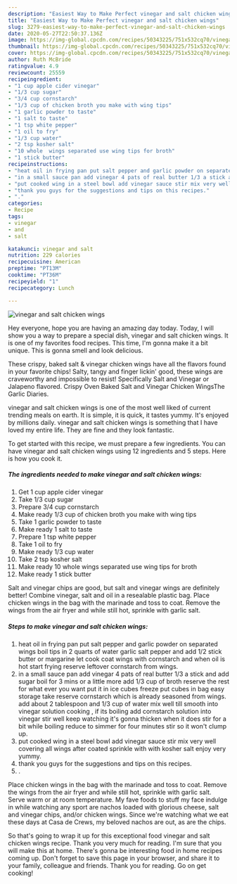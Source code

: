 ```yaml
---
description: "Easiest Way to Make Perfect vinegar and salt chicken wings"
title: "Easiest Way to Make Perfect vinegar and salt chicken wings"
slug: 3279-easiest-way-to-make-perfect-vinegar-and-salt-chicken-wings
date: 2020-05-27T22:50:37.136Z
image: https://img-global.cpcdn.com/recipes/50343225/751x532cq70/vinegar-and-salt-chicken-wings-recipe-main-photo.jpg
thumbnail: https://img-global.cpcdn.com/recipes/50343225/751x532cq70/vinegar-and-salt-chicken-wings-recipe-main-photo.jpg
cover: https://img-global.cpcdn.com/recipes/50343225/751x532cq70/vinegar-and-salt-chicken-wings-recipe-main-photo.jpg
author: Ruth McBride
ratingvalue: 4.9
reviewcount: 25559
recipeingredient:
- "1 cup apple cider vinegar"
- "1/3 cup sugar"
- "3/4 cup cornstarch"
- "1/3 cup of chicken broth you make with wing tips"
- "1 garlic powder to taste"
- "1 salt to taste"
- "1 tsp white pepper"
- "1 oil to fry"
- "1/3 cup water"
- "2 tsp kosher salt"
- "10 whole  wings separated use wing tips for broth"
- "1 stick butter"
recipeinstructions:
- "heat oil in frying pan put salt pepper and garlic powder on separated wings boil tips in 2 quarts of water garlic salt pepper and add 1/2 stick butter or margarine let cook coat wings with cornstarch and when oil is hot start frying reserve leftover cornstarch from wings."
- "in a small sauce pan add vinegar 4 pats of real butter 1/3 a stick and add sugar boil for 3 mins or a little more add 1/3  cup of broth reserve the rest for what ever you want put it in ice cubes freeze put cubes in bag easy storage take reserve cornstarch which is already seasoned from wings. add about 2 tablespoon and 1/3 cup of water mix well till smooth into vinegar solution cooking , if its boiling add cornstarch solution into vinegar stir well keep watching  it&#39;s gonna thicken when it does stir for a bit while boiling reduce to simmer for four minutes stir so it won&#39;t clump up."
- "put cooked wing in a steel bowl add vinegar sauce stir mix very well covering all wings after coated sprinkle with with kosher salt enjoy very yummy."
- "thank you guys for the suggestions and tips on this recipes."
- "."
categories:
- Recipe
tags:
- vinegar
- and
- salt

katakunci: vinegar and salt 
nutrition: 229 calories
recipecuisine: American
preptime: "PT13M"
cooktime: "PT36M"
recipeyield: "1"
recipecategory: Lunch

---
```



![vinegar and salt chicken wings](https://img-global.cpcdn.com/recipes/50343225/751x532cq70/vinegar-and-salt-chicken-wings-recipe-main-photo.jpg)

Hey everyone, hope you are having an amazing day today. Today, I will show you a way to prepare a special dish, vinegar and salt chicken wings. It is one of my favorites food recipes. This time, I'm gonna make it a bit unique. This is gonna smell and look delicious.

These crispy, baked salt &amp; vinegar chicken wings have all the flavors found in your favorite chips! Salty, tangy and finger lickin&#39; good, these wings are craveworthy and impossible to resist! Specifically Salt and Vinegar or Jalapeno flavored. Crispy Oven Baked Salt and Vinegar Chicken WingsThe Garlic Diaries.

vinegar and salt chicken wings is one of the most well liked of current trending meals on earth. It is simple, it is quick, it tastes yummy. It's enjoyed by millions daily. vinegar and salt chicken wings is something that I have loved my entire life. They are fine and they look fantastic.


To get started with this recipe, we must prepare a few ingredients. You can have vinegar and salt chicken wings using 12 ingredients and 5 steps. Here is how you cook it.

<!--inarticleads1-->

##### The ingredients needed to make vinegar and salt chicken wings:

1. Get 1 cup apple cider vinegar
1. Take 1/3 cup sugar
1. Prepare 3/4 cup cornstarch
1. Make ready 1/3 cup of chicken broth you make with wing tips
1. Take 1 garlic powder to taste
1. Make ready 1 salt to taste
1. Prepare 1 tsp white pepper
1. Take 1 oil to fry
1. Make ready 1/3 cup water
1. Take 2 tsp kosher salt
1. Make ready 10 whole  wings separated use wing tips for broth
1. Make ready 1 stick butter


Salt and vinegar chips are good, but salt and vinegar wings are definitely better! Combine vinegar, salt and oil in a resealable plastic bag. Place chicken wings in the bag with the marinade and toss to coat. Remove the wings from the air fryer and while still hot, sprinkle with garlic salt. 

<!--inarticleads2-->

##### Steps to make vinegar and salt chicken wings:

1. heat oil in frying pan put salt pepper and garlic powder on separated wings boil tips in 2 quarts of water garlic salt pepper and add 1/2 stick butter or margarine let cook coat wings with cornstarch and when oil is hot start frying reserve leftover cornstarch from wings.
1. in a small sauce pan add vinegar 4 pats of real butter 1/3 a stick and add sugar boil for 3 mins or a little more add 1/3  cup of broth reserve the rest for what ever you want put it in ice cubes freeze put cubes in bag easy storage take reserve cornstarch which is already seasoned from wings. add about 2 tablespoon and 1/3 cup of water mix well till smooth into vinegar solution cooking , if its boiling add cornstarch solution into vinegar stir well keep watching  it&#39;s gonna thicken when it does stir for a bit while boiling reduce to simmer for four minutes stir so it won&#39;t clump up.
1. put cooked wing in a steel bowl add vinegar sauce stir mix very well covering all wings after coated sprinkle with with kosher salt enjoy very yummy.
1. thank you guys for the suggestions and tips on this recipes.
1. .


Place chicken wings in the bag with the marinade and toss to coat. Remove the wings from the air fryer and while still hot, sprinkle with garlic salt. Serve warm or at room temperature. My fave foods to stuff my face indulge in while watching any sport are nachos loaded with glorious cheese, salt and vinegar chips, and/or chicken wings. Since we&#39;re watching what we eat these days at Casa de Crews, my beloved nachos are out, as are the chips. 

So that's going to wrap it up for this exceptional food vinegar and salt chicken wings recipe. Thank you very much for reading. I'm sure that you will make this at home. There's gonna be interesting food in home recipes coming up. Don't forget to save this page in your browser, and share it to your family, colleague and friends. Thank you for reading. Go on get cooking!
